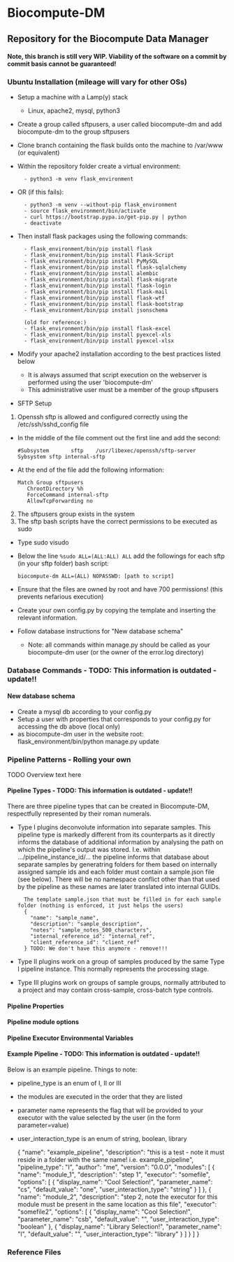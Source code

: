 # Biocompute-DM
## Repository for the Biocompute Data Manager

#### Note, this branch is still very WIP. Viability of the software on a commit by commit basis cannot be guaranteed!

### Ubuntu Installation (mileage will vary for other OSs)
- Setup a machine with a Lamp(y) stack
    - Linux, apache2, mysql, python3

- Create a group called sftpusers, a user called biocompute-dm and add biocompute-dm to the group sftpusers

- Clone branch containing the flask builds onto the machine to /var/www (or equivalent)

- Within the repository folder create a virtual environment:

        - python3 -m venv flask_environment

- OR (if this fails):

        - python3 -m venv --without-pip flask_environment
        - source flask_environment/bin/activate
        - curl https://bootstrap.pypa.io/get-pip.py | python
        - deactivate

- Then install flask packages using the following commands:

        - flask_environment/bin/pip install flask
        - flask_environment/bin/pip install Flask-Script
        - flask_environment/bin/pip install PyMySQL
        - flask_environment/bin/pip install flask-sqlalchemy
        - flask_environment/bin/pip install alembic
        - flask_environment/bin/pip install flask-migrate
        - flask_environment/bin/pip install flask-login
        - flask_environment/bin/pip install flask-mail
        - flask_environment/bin/pip install flask-wtf
        - flask_environment/bin/pip install flask-bootstrap
        - flask_environment/bin/pip install jsonschema

        (old for reference:)
        - flask_environment/bin/pip install flask-excel
        - flask_environment/bin/pip install pyexcel-xls
        - flask_environment/bin/pip install pyexcel-xlsx
        
- Modify your apache2 installation according to the best practices listed below
  * It is always assumed that script execution on the webserver is performed using the user 'biocompute-dm'
  * This administrative user must be a member of the group sftpusers

- SFTP Setup
1. Openssh sftp is allowed and configured correctly using the /etc/ssh/sshd_config file
  * In the middle of the file comment out the first line and add the second:
  
        #Subsystem       sftp    /usr/libexec/openssh/sftp-server
        Sybsystem sftp internal-sftp
        
  * At the end of the file add the following information:
    
        Match Group sftpusers
           ChrootDirectory %h
           ForceCommand internal-sftp
           AllowTcpForwarding no
           
2. The sftpusers group exists in the system
3. The sftp bash scripts have the correct permissions to be executed as sudo
  * Type sudo visudo
  * Below the line `%sudo ALL=(ALL:ALL) ALL` add the followings for each sftp (in your sftp folder) bash script:
        
        biocompute-dm ALL=(ALL) NOPASSWD: [path to script]
        
  * Ensure that the files are owned by root and have 700 permissions! (this prevents nefarious execution)

- Create your own config.py by copying the template and inserting the relevant information.

- Follow database instructions for "New database schema"
  * Note: all commands within manage.py should be called as your biocompute-dm user (or the owner of the error.log directory)
        

### Database Commands - TODO: This information is outdated - update!!
#### New database schema

- Create a mysql db according to your config.py
- Setup a user with properties that corresponds to your config.py for accessing the db above (local only)
- as biocompute-dm user in the website root: flask_environment/bin/python manage.py update

### Pipeline Patterns - Rolling your own

TODO Overview text here

#### Pipeline Types - TODO: This information is outdated - update!!
There are three pipeline types that can be created in Biocompute-DM, respectfully represented by their roman numerals. 

* Type I plugins deconvolute information into separate samples. This pipeline type is markedly different from its counterparts
  as it directly informs the database of additional information by analysing the path on which the pipeline's output
  was stored. I.e. within .../pipeline_instance_id/... the pipeline informs that database about separate samples by generatring folders
  for them based on internally assigned sample ids and each folder must contain a sample.json file (see below). There will be no namespace conflict other than that used by the pipeline as 
  these names are later translated into internal GUIDs.
  
        The template sample.json that must be filled in for each sample folder (nothing is enforced, it just helps the users)
        {
          "name": "sample_name",
          "description": "sample_description",
          "notes": "sample_notes_500_characters",
          "internal_reference_id": "internal_ref",
          "client_reference_id": "client_ref"
        } TODO: We don't have this anymore - remove!!!
  
* Type II plugins work on a group of samples produced by the same Type I pipeline instance. This normally represents the
 processing stage.
 

* Type III plugins work on groups of sample groups, normally attributed to a project and may contain cross-sample, cross-batch
 type controls.
 
#### Pipeline Properties


#### Pipeline module options


#### Pipeline Executor Environmental Variables

 
#### Example Pipeline - TODO: This information is outdated - update!!
Below is an example pipeline. Things to note:

* pipeline_type is an enum of I, II or III
* the modules are executed in the order that they are listed
* parameter name represents the flag that will be provided to your executor with the value selected by the user (in the form parameter=value)
* user_interaction_type is an enum of string, boolean, library


    {
      "name": "example_pipeline",
      "description": "this is a test - note it must reside in a folder with the same name! i.e. example_pipeline",
      "pipeline_type": "I",
      "author": "me",
      "version": "0.0.0",
      "modules": [
        {
          "name": "module_1",
          "description": "step 1",
          "executor": "somefile",
          "options": [
            {
              "display_name": "Cool Selection!",
              "parameter_name": "cs",
              "default_value": "one",
              "user_interaction_type": "string"
            }
          ]
        },
        {
          "name": "module_2",
          "description": "step 2, note the executor for this module must be present in the same location as this file",
          "executor": "somefile2",
          "options": [
            {
              "display_name": "Cool Selection!",
              "parameter_name": "csb",
              "default_value": "",
              "user_interaction_type": "boolean"
            },
            {
              "display_name": "Library Selection!",
              "parameter_name": "l",
              "default_value": "",
              "user_interaction_type": "library"
            }
          ]
        }
      ]
    }
    
### Reference Files

